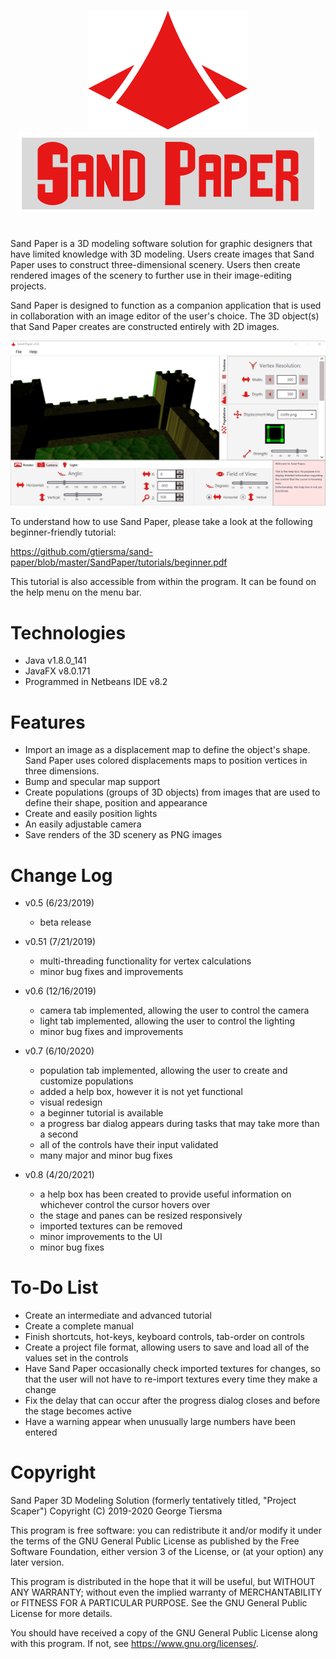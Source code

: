 <p align="center">
    <img src="/presentation/logo.png" height="192" width="256">
    <img src="/presentation/title.png" height="128" width="480">
</p>

#

Sand Paper is a 3D modeling software solution for graphic designers that have limited knowledge with 3D modeling. Users create images that Sand Paper uses to construct three-dimensional scenery. Users then create rendered images of the scenery to further use in their image-editing projects.

Sand Paper is designed to function as a companion application that is used in collaboration with an image editor of the user's choice. The 3D object(s) that Sand Paper creates are constructed entirely with 2D images.

<p align="center">
    <img src="/presentation/screen.png">
</p>

To understand how to use Sand Paper, please take a look at the following beginner-friendly tutorial:

https://github.com/gtiersma/sand-paper/blob/master/SandPaper/tutorials/beginner.pdf

This tutorial is also accessible from within the program. It can be found on the help menu on the menu bar.

# Technologies

* Java v1.8.0_141
* JavaFX v8.0.171
* Programmed in Netbeans IDE v8.2

# Features

* Import an image as a displacement map to define the object's shape. Sand Paper uses colored displacements maps to position vertices in three dimensions.
* Bump and specular map support
* Create populations (groups of 3D objects) from images that are used to define their shape, position and appearance
* Create and easily position lights
* An easily adjustable camera
* Save renders of the 3D scenery as PNG images

# Change Log

* v0.5 (6/23/2019)
    * beta release
  
* v0.51 (7/21/2019)
    * multi-threading functionality for vertex calculations
    * minor bug fixes and improvements

* v0.6 (12/16/2019)
    * camera tab implemented, allowing the user to control the camera
    * light tab implemented, allowing the user to control the lighting
    * minor bug fixes and improvements

* v0.7 (6/10/2020)
    * population tab implemented, allowing the user to create and customize populations
    * added a help box, however it is not yet functional
    * visual redesign
    * a beginner tutorial is available
    * a progress bar dialog appears during tasks that may take more than a second
    * all of the controls have their input validated
    * many major and minor bug fixes

* v0.8 (4/20/2021)
    * a help box has been created to provide useful information on whichever control the cursor hovers over
    * the stage and panes can be resized responsively
    * imported textures can be removed
    * minor improvements to the UI
    * minor bug fixes
  
# To-Do List

* Create an intermediate and advanced tutorial
* Create a complete manual
* Finish shortcuts, hot-keys, keyboard controls, tab-order on controls
* Create a project file format, allowing users to save and load all of the values set in the controls
* Have Sand Paper occasionally check imported textures for changes, so that the user will not have to re-import textures every time they make a change
* Fix the delay that can occur after the progress dialog closes and before the stage becomes active
* Have a warning appear when unusually large numbers have been entered

# Copyright

Sand Paper 3D Modeling Solution (formerly tentatively titled, "Project Scaper")
Copyright (C) 2019-2020 George Tiersma

This program is free software: you can redistribute it and/or modify it under the terms of the GNU General Public License as published by the Free Software Foundation, either version 3 of the License, or (at your option) any later version.

This program is distributed in the hope that it will be useful, but WITHOUT ANY WARRANTY; without even the implied warranty of MERCHANTABILITY or FITNESS FOR A PARTICULAR PURPOSE.  See the GNU General Public License for more details.

You should have received a copy of the GNU General Public License along with this program.  If not, see <https://www.gnu.org/licenses/>.